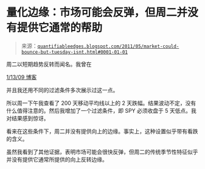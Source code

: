 <!--yml

分类：未分类

日期：2024-05-18 08:58:08

-->

# 量化边缘：市场可能会反弹，但周二并没有提供它通常的帮助

> 来源：[`quantifiableedges.blogspot.com/2011/05/market-could-bounce-but-tuesday-isnt.html#0001-01-01`](http://quantifiableedges.blogspot.com/2011/05/market-could-bounce-but-tuesday-isnt.html#0001-01-01)

周二以短期趋势反转而闻名。我曾在

[1/13/09 博客](http://quantifiableedges.blogspot.com/2009/01/turnaround-tuesdays.html)

并且我还用不同的过滤条件多次展示过这一点。

所以周一下午我查看了 200 天移动平均线以上的 2 天跌幅。结果波动不定，没有什么值得注意的。然后我增加了一个过滤条件，即 SPY 必须收盘于 5 天低点。我对结果感到惊讶。

看来在这些条件下，周二并没有提供向上的边缘。事实上，这种设置似乎带有看跌的含义。

虽然我看到了其他证据，表明市场可能会很快反弹，但周二的传统季节性特征似乎并没有提供它通常所提供的向上反转边缘。
